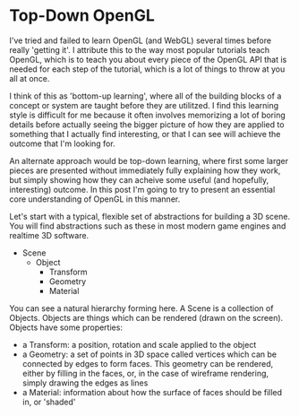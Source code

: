 # Top-Down OpenGL

I've tried and failed to learn OpenGL (and WebGL) several times before really 'getting it'. I attribute this to the way most popular tutorials teach OpenGL, which is to teach you about every piece of the OpenGL API that is needed for each step of the tutorial, which is a lot of things to throw at you all at once.

I think of this as 'bottom-up learning', where all of the building blocks of a concept or system are taught before they are utilitzed. I find this learning style is difficult for me because it often involves memorizing a lot of boring details before actually seeing the bigger picture of how they are applied to something that I actually find interesting, or that I can see will achieve the outcome that I'm looking for.

An alternate approach would be top-down learning, where first some larger pieces are presented without immediately fully explaining how they work, but simply showing how they can acheive some useful (and hopefully, interesting) outcome. In this post I'm going to try to present an essential core understanding of OpenGL in this manner.

Let's start with a typical, flexible set of abstractions for building a 3D scene. You will find abstractions such as these in most modern game engines and realtime 3D software.


- Scene
	- Object
		- Transform
		- Geometry
		- Material

You can see a natural hierarchy forming here. A Scene is a collection of Objects. Objects are things which can be rendered (drawn on the screen). Objects have some properties:

- a Transform: a position, rotation and scale applied to the object
- a Geometry: a set of points in 3D space called vertices which can be connected by edges to form faces. This geometry can be rendered, either by filling in the faces, or, in the case of wireframe rendering, simply drawing the edges as lines
- a Material: information about how the surface of faces should be filled in, or 'shaded'

